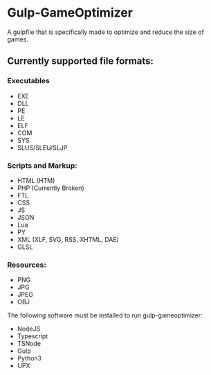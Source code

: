# Gulp-GameOptimizer

A gulpfile that is specifically made to optimize and reduce the size of games.

## Currently supported file formats:

### Executables

- EXE
- DLL
- PE
- LE
- ELF
- COM
- SYS
- SLUS/SLEU/SLJP

### Scripts and Markup:

- HTML (HTM)
- PHP (Currently Broken)
- FTL
- CSS
- JS
- JSON
- Lua
- PY
- XML (XLF, SVG, RSS, XHTML, DAE)
- GLSL

### Resources:

- PNG
- JPG
- JPEG
- OBJ


The following software must be installed to run gulp-gameoptimizer:
- NodeJS
- Typescript
- TSNode
- Gulp
- Python3
- UPX